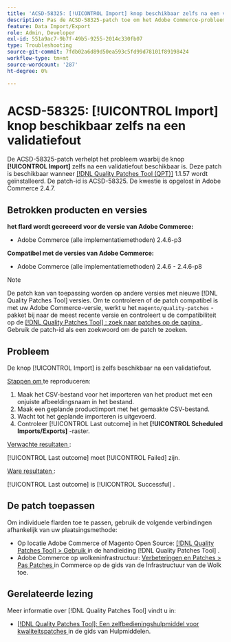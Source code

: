 ```yaml
---
title: 'ACSD-58325: [!UICONTROL Import] knop beschikbaar zelfs na een validatiefout'
description: Pas de ACSD-58325-patch toe om het Adobe Commerce-probleem op te lossen, waarbij de knop [!UICONTROL Import] zelfs na een validatiefout beschikbaar is.
feature: Data Import/Export
role: Admin, Developer
exl-id: 551a9ac7-9b7f-49b5-9255-2014c330fb07
type: Troubleshooting
source-git-commit: 7fdb02a6d89d50ea593c5fd99d78101f89198424
workflow-type: tm+mt
source-wordcount: '287'
ht-degree: 0%

---
```


# ACSD-58325: [!UICONTROL Import] knop beschikbaar zelfs na een validatiefout

De ACSD-58325-patch verhelpt het probleem waarbij de knop **[!UICONTROL Import]** zelfs na een validatiefout beschikbaar is. Deze patch is beschikbaar wanneer [[!DNL Quality Patches Tool (QPT)]](/help/tools/quality-patches-tool/quality-patches-tool-to-self-serve-quality-patches.md) 1.1.57 wordt geïnstalleerd. De patch-id is ACSD-58325. De kwestie is opgelost in Adobe Commerce 2.4.7.

## Betrokken producten en versies

**het flard wordt gecreeerd voor de versie van Adobe Commerce:**
* Adobe Commerce (alle implementatiemethoden) 2.4.6-p3

**Compatibel met de versies van Adobe Commerce:**
* Adobe Commerce (alle implementatiemethoden) 2.4.6 - 2.4.6-p8

>[!NOTE]
>
>De patch kan van toepassing worden op andere versies met nieuwe [!DNL Quality Patches Tool] versies. Om te controleren of de patch compatibel is met uw Adobe Commerce-versie, werkt u het `magento/quality-patches` -pakket bij naar de meest recente versie en controleert u de compatibiliteit op de [[!DNL Quality Patches Tool] : zoek naar patches op de pagina ](https://experienceleague.adobe.com/tools/commerce-quality-patches/index.html) . Gebruik de patch-id als een zoekwoord om de patch te zoeken.

## Probleem

De knop [!UICONTROL Import] is zelfs beschikbaar na een validatiefout.

<u> Stappen om </u> te reproduceren:

1. Maak het CSV-bestand voor het importeren van het product met een onjuiste afbeeldingsnaam in het bestand.
1. Maak een geplande productimport met het gemaakte CSV-bestand.
1. Wacht tot het geplande importeren is uitgevoerd.
1. Controleer [!UICONTROL Last outcome] in het **[!UICONTROL Scheduled Imports/Exports]** -raster.

<u> Verwachte resultaten </u>:

[!UICONTROL Last outcome] moet [!UICONTROL Failed] zijn.

<u> Ware resultaten </u>:

[!UICONTROL Last outcome] is [!UICONTROL Successful] .

## De patch toepassen

Om individuele flarden toe te passen, gebruik de volgende verbindingen afhankelijk van uw plaatsingsmethode:

* Op locatie Adobe Commerce of Magento Open Source: [[!DNL Quality Patches Tool] > Gebruik ](/help/tools/quality-patches-tool/usage.md) in de handleiding [!DNL Quality Patches Tool] .
* Adobe Commerce op wolkeninfrastructuur: [ Verbeteringen en Patches > Pas Patches ](https://experienceleague.adobe.com/docs/commerce-cloud-service/user-guide/develop/upgrade/apply-patches.html) in Commerce op de gids van de Infrastructuur van de Wolk toe.


## Gerelateerde lezing

Meer informatie over [!DNL Quality Patches Tool] vindt u in:

* [[!DNL Quality Patches Tool]: Een zelfbedieningshulpmiddel voor kwaliteitspatches ](/help/tools/quality-patches-tool/quality-patches-tool-to-self-serve-quality-patches.md) in de gids van Hulpmiddelen.
